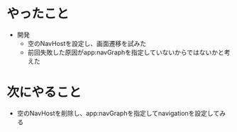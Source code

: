 # やったこと
* 開発
  * 空のNavHostを設定し、画面遷移を試みた
  * 前回失敗した原因がapp:navGraphを指定していないからではないかと考えた
# 次にやること
* 空のNavHostを削除し、app:navGraphを指定してnavigationを設定してみる
